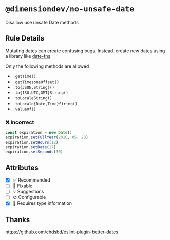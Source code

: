<!-- begin title -->

# `@dimensiondev/no-unsafe-date`

Disallow use unsafe Date methods

<!-- end title -->

## Rule Details

Mutating dates can create confusing bugs. Instead,
create new dates using a library like [date-fns](https://date-fns.org).

Only the following methods are allowed

- `.getTime()`
- `.getTimezoneOffset()`
- `.to{JSON,String}()`
- `.to{ISO,UTC,GMT}String()`
- `.toLocaleString()`
- `.toLocale{Date,Time}String()`
- `.valueOf()`

### :x: Incorrect

```ts
const expiration = new Date()
expiration.setFullYear(2010, 05, 23)
expiration.setHours(12)
expiration.setDate(17)
expiration.setSeconds(30)
```

## Attributes

<!-- begin attributes -->

- [x] :white_check_mark: Recommended
- [ ] :wrench: Fixable
- [ ] :bulb: Suggestions
- [ ] :gear: Configurable
- [x] :thought_balloon: Requires type information

<!-- end attributes -->

## Thanks

<https://github.com/chdsbd/eslint-plugin-better-dates>
